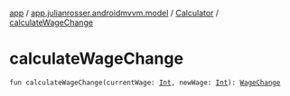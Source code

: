 [app](../../index.md) / [app.julianrosser.androidmvvm.model](../index.md) / [Calculator](index.md) / [calculateWageChange](./calculate-wage-change.md)

# calculateWageChange

`fun calculateWageChange(currentWage: `[`Int`](https://kotlinlang.org/api/latest/jvm/stdlib/kotlin/-int/index.html)`, newWage: `[`Int`](https://kotlinlang.org/api/latest/jvm/stdlib/kotlin/-int/index.html)`): `[`WageChange`](../-wage-change/index.md)